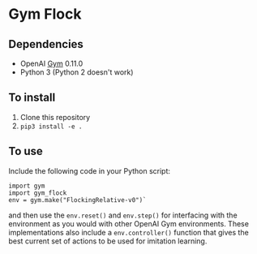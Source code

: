 # Gym Flock

## Dependencies
- OpenAI [Gym](https://github.com/openai/gym) 0.11.0
- Python 3 (Python 2 doesn't work)

## To install
1) Clone this repository
2) `pip3 install -e . `

## To use

Include the following code in your Python script:
~~~~
import gym  
import gym_flock 
env = gym.make("FlockingRelative-v0")` 
~~~~
and then use the `env.reset()` and `env.step()` for interfacing with the environment as you would with other OpenAI Gym environments. 
These implementations also include a `env.controller()` function that gives the best current set of actions to be used for imitation learning.





